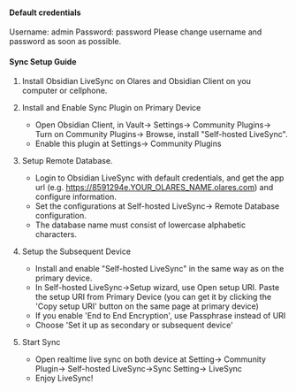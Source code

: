 #### Default credentials
Username: admin 
Password: password
Please change username and password as soon as possible.

#### Sync Setup Guide
1. Install Obsidian LiveSync on Olares and Obsidian Client on you computer or cellphone.

2. Install and Enable Sync Plugin on Primary Device
    * Open Obsidian Client, in Vault-> Settings-> Community Plugins-> Turn on Community Plugins-> Browse, install "Self-hosted LiveSync".
    * Enable this plugin at Settings-> Community Plugins

3. Setup Remote Database.
    * Login to Obsidian LiveSync with default credentials, and get the app url (e.g. https://8591294e.YOUR_OLARES_NAME.olares.com) and configure information.
    * Set the configurations at Self-hosted LiveSync-> Remote Database configuration.
    * The database name must consist of lowercase alphabetic characters.

4. Setup the Subsequent Device
    * Install and enable "Self-hosted LiveSync" in the same way as on the primary device.
    * In Self-hosted LiveSync->Setup wizard, use Open setup URI. Paste the setup URI from Primary Device (you can get it by clicking the 'Copy setup URI' button on the same page at primary device)
    * If you enable 'End to End Encryption', use Passphrase instead of URI
    * Choose 'Set it up as secondary or subsequent device'

5. Start Sync 
    * Open realtime live sync on both device at Setting-> Community Plugin-> Self-hosted LiveSync->Sync Setting-> LiveSync
    * Enjoy LiveSync!



